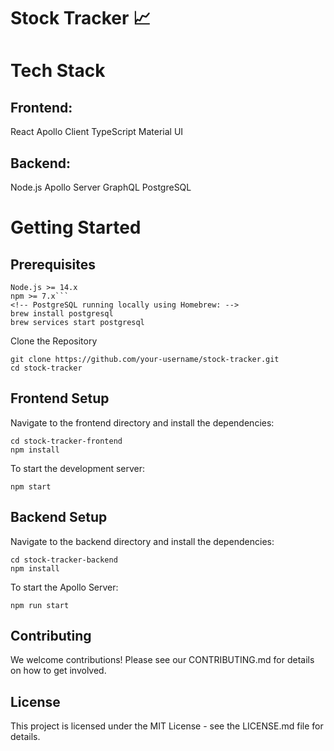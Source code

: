 # Stock Tracker 📈

# Tech Stack

## Frontend:

React
Apollo Client
TypeScript
Material UI

## Backend:

Node.js
Apollo Server
GraphQL
PostgreSQL

# Getting Started

## Prerequisites

````
Node.js >= 14.x
npm >= 7.x```
<!-- PostgreSQL running locally using Homebrew: -->
brew install postgresql
brew services start postgresql
````

Clone the Repository

```
git clone https://github.com/your-username/stock-tracker.git
cd stock-tracker
```

## Frontend Setup

Navigate to the frontend directory and install the dependencies:

```
cd stock-tracker-frontend
npm install
```

To start the development server:

`npm start`

## Backend Setup

Navigate to the backend directory and install the dependencies:

```
cd stock-tracker-backend
npm install
```

To start the Apollo Server:

`npm run start`

## Contributing

We welcome contributions! Please see our CONTRIBUTING.md for details on how to get involved.

## License

This project is licensed under the MIT License - see the LICENSE.md file for details.
